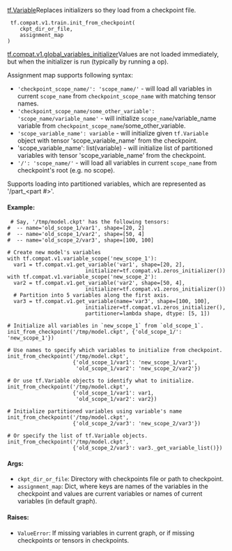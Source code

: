 [tf.Variable](https://www.tensorflow.org/api_docs/python/tf/Variable)Replaces  initializers so they load from a checkpoint file.


```
 tf.compat.v1.train.init_from_checkpoint(
    ckpt_dir_or_file,
    assignment_map
)
```
[tf.compat.v1.global_variables_initializer](https://www.tensorflow.org/api_docs/python/tf/compat/v1/global_variables_initializer)Values are not loaded immediately, but when the initializer is run (typically by running a  op).


Assignment map supports following syntax:
- `'checkpoint_scope_name/': 'scope_name/'` - will load all variables in current `scope_name` from `checkpoint_scope_name` with matching tensor names.
- `'checkpoint_scope_name/some_other_variable': 'scope_name/variable_name'` - will initialize `scope_name`/variable_name variable from `checkpoint_scope_name`/some_other_variable.
- `'scope_variable_name': variable` - will initialize given `tf.Variable` object with tensor 'scope_variable_name' from the checkpoint.
- 'scope_variable_name': list(variable) - will initialize list of partitioned variables with tensor 'scope_variable_name' from the checkpoint.
- `'/': 'scope_name/'` - will load all variables in current `scope_name` from checkpoint's root (e.g. no scope).

Supports loading into partitioned variables, which are represented as '<variable>/part_<part #>'.
#### Example:

```
 # Say, '/tmp/model.ckpt' has the following tensors:
#  -- name='old_scope_1/var1', shape=[20, 2]
#  -- name='old_scope_1/var2', shape=[50, 4]
#  -- name='old_scope_2/var3', shape=[100, 100]

# Create new model's variables
with tf.compat.v1.variable_scope('new_scope_1'):
  var1 = tf.compat.v1.get_variable('var1', shape=[20, 2],
                         initializer=tf.compat.v1.zeros_initializer())
with tf.compat.v1.variable_scope('new_scope_2'):
  var2 = tf.compat.v1.get_variable('var2', shape=[50, 4],
                         initializer=tf.compat.v1.zeros_initializer())
  # Partition into 5 variables along the first axis.
  var3 = tf.compat.v1.get_variable(name='var3', shape=[100, 100],
                         initializer=tf.compat.v1.zeros_initializer(),
                         partitioner=lambda shape, dtype: [5, 1])

# Initialize all variables in `new_scope_1` from `old_scope_1`.
init_from_checkpoint('/tmp/model.ckpt', {'old_scope_1/': 'new_scope_1'})

# Use names to specify which variables to initialize from checkpoint.
init_from_checkpoint('/tmp/model.ckpt',
                     {'old_scope_1/var1': 'new_scope_1/var1',
                      'old_scope_1/var2': 'new_scope_2/var2'})

# Or use tf.Variable objects to identify what to initialize.
init_from_checkpoint('/tmp/model.ckpt',
                     {'old_scope_1/var1': var1,
                      'old_scope_1/var2': var2})

# Initialize partitioned variables using variable's name
init_from_checkpoint('/tmp/model.ckpt',
                     {'old_scope_2/var3': 'new_scope_2/var3'})

# Or specify the list of tf.Variable objects.
init_from_checkpoint('/tmp/model.ckpt',
                     {'old_scope_2/var3': var3._get_variable_list()})
```
#### Args:
- `ckpt_dir_or_file`: Directory with checkpoints file or path to checkpoint.
- `assignment_map`: Dict, where keys are names of the variables in the checkpoint and values are current variables or names of current variables (in default graph).
#### Raises:
- `ValueError`: If missing variables in current graph, or if missing checkpoints or tensors in checkpoints.

